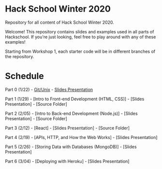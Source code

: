 # Hack School Winter 2020
Repository for all content of Hack School Winter 2020.

Welcome! This repository contains slides and examples used in all parts of Hackschool. If you're just looking, feel free to play around with any of these examples!

Starting from Workshop 1, each starter code will be in different branches of the repository. 

# Schedule

Part 0 (1/22) - [Git/Unix](workshop-0-git-unix) - [Slides Presentation](http://acmurl.com/hackschool0)  
  
Part 1 (1/29) - [Intro to Front-end Development (HTML, CSS)] - [Slides Presentation] - [Source Folder]

Part 2 (2/05) - [Intro to Back-end Development (Node.js)] - [Slides Presentation] - [Source Folder]

Part 3 (2/12) - [React] - [Slides Presentation] - [Source Folder]

Part 4 (2/19) - [APIs, HTTP, and How the Web Works] - [Slides Presentation]

Part 5 (2/26) - [Storing Data with Databases (MongoDB)] - [Slides Presentation]

Part 6 (3/04) - [Deploying with Heroku] - [Slides Presentation]